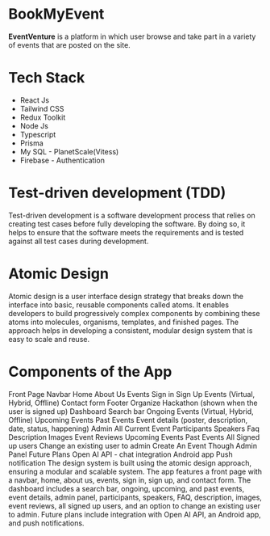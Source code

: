 # BookMyEvent

**EventVenture** is a platform in which user browse and take part in a variety of events that are posted on the site.

# Tech Stack
 - React Js
 - Tailwind CSS
 - Redux Toolkit
 - Node Js
 - Typescript
 - Prisma
 - My SQL - PlanetScale(Vitess)
 - Firebase - Authentication

# Test-driven development (TDD)

Test-driven development is a software development process that relies on creating test cases before fully developing the software. By doing so, it helps to ensure that the software meets the requirements and is tested against all test cases during development.

# Atomic Design
Atomic design is a user interface design strategy that breaks down the interface into basic, reusable components called atoms. It enables developers to build progressively complex components by combining these atoms into molecules, organisms, templates, and finished pages. The approach helps in developing a consistent, modular design system that is easy to scale and reuse.

# Components of the App

Front Page
Navbar
Home
About Us
Events
Sign in
Sign Up
Events (Virtual, Hybrid, Offline)
Contact form
Footer
Organize Hackathon (shown when the user is signed up)
Dashboard
Search bar
Ongoing Events (Virtual, Hybrid, Offline)
Upcoming Events
Past Events
Event details (poster, description, date, status, happening)
Admin
All Current Event
Participants
Speakers
Faq
Description
Images
Event Reviews
Upcoming Events
Past Events
All Signed up users
Change an existing user to admin
Create An Event Though Admin Panel
Future Plans
Open AI API - chat integration
Android app
Push notification
The design system is built using the atomic design approach, ensuring a modular and scalable system. The app features a front page with a navbar, home, about us, events, sign in, sign up, and contact form. The dashboard includes a search bar, ongoing, upcoming, and past events, event details, admin panel, participants, speakers, FAQ, description, images, event reviews, all signed up users, and an option to change an existing user to admin. Future plans include integration with Open AI API, an Android app, and push notifications.
